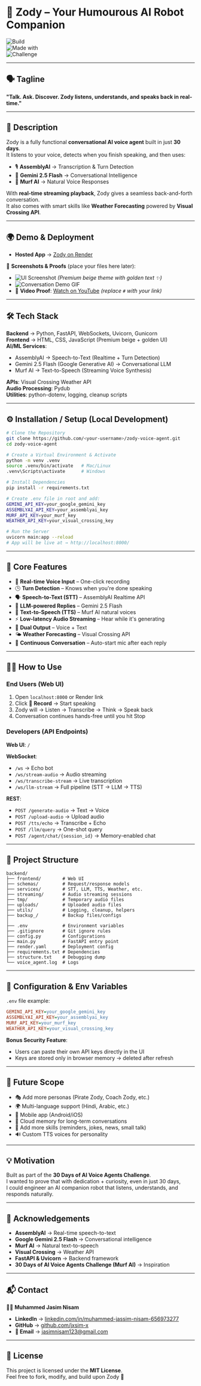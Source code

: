 # 🤖 Zody – Your Humourous AI Robot Companion  

![Build](https://img.shields.io/badge/build-passing-brightgreen)  
![Made with](https://img.shields.io/badge/Made%20with-FastAPI-009688)  
![Challenge](https://img.shields.io/badge/30Days-Voice%20Agents-orange)  

---

## 🗣️ Tagline  
**"Talk. Ask. Discover. Zody listens, understands, and speaks back in real-time."**

---

## 📖 Description  
Zody is a fully functional **conversational AI voice agent** built in just **30 days**.  
It listens to your voice, detects when you finish speaking, and then uses:  

- 🎙️ **AssemblyAI** → Transcription & Turn Detection  
- 🧠 **Gemini 2.5 Flash** → Conversational Intelligence  
- 🎵 **Murf AI** → Natural Voice Responses  

With **real-time streaming playback**, Zody gives a seamless back-and-forth conversation.  
It also comes with smart skills like **Weather Forecasting** powered by **Visual Crossing API**.  

---

## 🌍 Demo & Deployment  
- **Hosted App** → [Zody on Render](https://zody-voice-agent.onrender.com)  

📸 **Screenshots & Proofs** (place your files here later):  
- ![UI Screenshot](docs/images/ui.png) *(Premium beige theme with golden text ✨)*  
- ![Conversation Demo GIF](docs/images/demo.gif)  
- 🎥 **Video Proof**: [Watch on YouTube](#) *(replace `#` with your link)*  

---

## 🛠️ Tech Stack  

**Backend** → Python, FastAPI, WebSockets, Uvicorn, Gunicorn  
**Frontend** → HTML, CSS, JavaScript (Premium beige + golden UI)  
**AI/ML Services**:  
- AssemblyAI → Speech-to-Text (Realtime + Turn Detection)  
- Gemini 2.5 Flash (Google Generative AI) → Conversational LLM  
- Murf AI → Text-to-Speech (Streaming Voice Synthesis)  

**APIs**: Visual Crossing Weather API  
**Audio Processing**: Pydub  
**Utilities**: python-dotenv, logging, cleanup scripts  

---

## ⚙️ Installation / Setup (Local Development)  

```bash
# Clone the Repository
git clone https://github.com/<your-username>/zody-voice-agent.git
cd zody-voice-agent

# Create a Virtual Environment & Activate
python -m venv .venv
source .venv/bin/activate   # Mac/Linux
.venv\Scripts\activate      # Windows

# Install Dependencies
pip install -r requirements.txt

# Create .env file in root and add:
GEMINI_API_KEY=your_google_gemini_key
ASSEMBLYAI_API_KEY=your_assemblyai_key
MURF_API_KEY=your_murf_key
WEATHER_API_KEY=your_visual_crossing_key

# Run the Server
uvicorn main:app --reload
# App will be live at → http://localhost:8000/
```

---

## 🚀 Core Features

- 🎤 **Real-time Voice Input** – One-click recording
- 🕒 **Turn Detection** – Knows when you're done speaking
- 🗣️ **Speech-to-Text (STT)** – AssemblyAI Realtime API
- 🤖 **LLM-powered Replies** – Gemini 2.5 Flash
- 🎵 **Text-to-Speech (TTS)** – Murf AI natural voices
- ⚡ **Low-latency Audio Streaming** – Hear while it's generating
- 💬 **Dual Output** – Voice + Text
- 🌤️ **Weather Forecasting** – Visual Crossing API
- 🔄 **Continuous Conversation** – Auto-start mic after each reply

---

## 🧑‍💻 How to Use

### End Users (Web UI)
1. Open `localhost:8000` or Render link
2. Click 🎤 **Record** → Start speaking
3. Zody will → Listen → Transcribe → Think → Speak back
4. Conversation continues hands-free until you hit Stop

### Developers (API Endpoints)

**Web UI**: `/`

**WebSocket**:
- `/ws` → Echo bot
- `/ws/stream-audio` → Audio streaming
- `/ws/transcribe-stream` → Live transcription
- `/ws/llm-stream` → Full pipeline (STT → LLM → TTS)

**REST**:
- `POST /generate-audio` → Text → Voice
- `POST /upload-audio` → Upload audio
- `POST /tts/echo` → Transcribe + Echo
- `POST /llm/query` → One-shot query
- `POST /agent/chat/{session_id}` → Memory-enabled chat

---

## 📂 Project Structure

```
backend/
├── frontend/        # Web UI
├── schemas/         # Request/response models
├── services/        # STT, LLM, TTS, Weather, etc.
├── streaming/       # Audio streaming sessions
├── tmp/             # Temporary audio files
├── uploads/         # Uploaded audio files
├── utils/           # Logging, cleanup, helpers
├── backup_/         # Backup files/configs
│
├── .env             # Environment variables
├── .gitignore       # Git ignore rules
├── config.py        # Configurations
├── main.py          # FastAPI entry point
├── render.yaml      # Deployment config
├── requirements.txt # Dependencies
├── structure.txt    # Debugging dump
└── voice_agent.log  # Logs
```

---

## 🔑 Configuration & Env Variables

`.env` file example:

```ini
GEMINI_API_KEY=your_google_gemini_key
ASSEMBLYAI_API_KEY=your_assemblyai_key
MURF_API_KEY=your_murf_key
WEATHER_API_KEY=your_visual_crossing_key
```

**Bonus Security Feature**:
- Users can paste their own API keys directly in the UI
- Keys are stored only in browser memory → deleted after refresh

---

## 🔮 Future Scope

- 🎭 Add more personas (Pirate Zody, Coach Zody, etc.)
- 🌍 Multi-language support (Hindi, Arabic, etc.)
- 📱 Mobile app (Android/iOS)
- 💾 Cloud memory for long-term conversations
- 🧠 Add more skills (reminders, jokes, news, small talk)
- 🔊 Custom TTS voices for personality

---

## 💡 Motivation

Built as part of the **30 Days of AI Voice Agents Challenge**.  
I wanted to prove that with dedication + curiosity, even in just 30 days,  
I could engineer an AI companion robot that listens, understands, and responds naturally.

---

## 🙌 Acknowledgements

- **AssemblyAI** → Real-time speech-to-text
- **Google Gemini 2.5 Flash** → Conversational intelligence
- **Murf AI** → Natural text-to-speech
- **Visual Crossing** → Weather API
- **FastAPI & Uvicorn** → Backend framework
- **30 Days of AI Voice Agents Challenge (Murf AI)** → Inspiration

---

## 📬 Contact

👨‍💻 **Muhammed Jasim Nisam**

- **LinkedIn** → [linkedin.com/in/muhammed-jassim-nisam-656973277](https://linkedin.com/in/muhammed-jassim-nisam-656973277)
- **GitHub** → [github.com/jxsim-x](https://github.com/jxsim-x)
- **📧 Email** → jasimnisam123@gmail.com

---

## 📜 License

This project is licensed under the **MIT License**.  
Feel free to fork, modify, and build upon Zody 🎉
